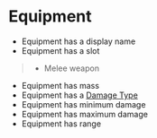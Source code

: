 # Equipment

* Equipment has a display name
* Equipment has a slot
> * Melee weapon

* Equipment has mass
* Equipment has a [Damage Type](damageType.md)
* Equipment has minimum damage
* Equipment has maximum damage
* Equipment has range
